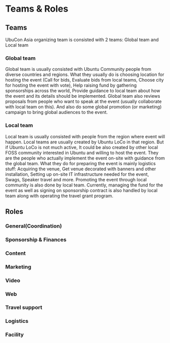 # Teams & Roles

## Teams
UbuCon Asia organizing team is consisted with 2 teams: Global team and Local team

### Global team
Global team is usually consisted with Ubuntu Community people from diverse countries and regions. What they usually do is choosing location for hosting the event (Call for bids, Evaluate bids from local teams, Choose city for hosting the event with vote), Help raising fund by gathering sponsorships across the world, Provide guidance to local team about how the event and its details should be implemented. Global team also reviews proposals from people who want to speak at the event (usually collaborate with local team on this). And also do some global promotion (or marketing) campaign to bring global audiences to the event. 

### Local team
Local team is usually consisted with people from the region where event will happen. Local teams are usually created by Ubuntu LoCo in that region. But if Ubuntu LoCo is not much active, It could be also created by other local FOSS community interested in Ubuntu and willing to host the event. They are the people who actually implement the event on-site with guidance from the global team. What they do for preparing the event is mainly logistics stuff: Acquiring the venue, Get venue decorated with banners and other installation, Setting up on-site IT infrastructure needed for the event, Swags, Speaker travel and more. Promoting the event through local community is also done by local team. Currently, managing the fund for the event as well as signing on sponsorship contract is also handled by local team along with operating the travel grant program. 

## Roles

### General(Coordination)

### Sponsorship & Finances

### Content

### Marketing

### Video

### Web

### Travel support

### Logistics

### Facility